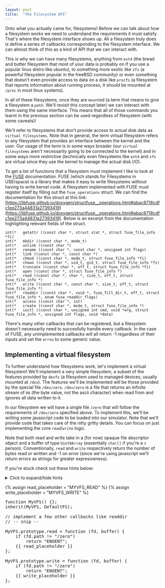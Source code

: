 ```yaml
---
layout: post
title:  "The Filesystem API"
---
```


Onto what you actually came for, filesystems!
Before we can talk about how a filesystem works we need to understand the requirements it must satisfy.
That's where the filesystem interface shows up.
All a filesystem truly does is define a series of callbacks corresponding to the filesystem interface.
We can almost think of this as a kind of API that we can interact with.

This is why we can have many filesystems, anything from `ext4` (the bread and butter filesystem that most of your data is probably on if you use a popular linux distro like ubuntu),
to something more exotic like `zfs` (a powerful filesystem popular in the freeBSD community) or even something that doesn't even provide access to data on a disk
like `procfs` (a filesystem that reports information about running process, it should be mounted at `/proc` in most linux systems).

In all of these filesystems, once they are `mount`ed (a term that means to give a filesystem a `path`. We'll revisit this concept later) we can interact with them using the same interface.
This means that all of those commands you learnt in the previous section can be used regardless of filesystem (with some caveats)!

We'll refer to filesystems that don't provide access to actual disk data as `virtual filesystems`.
Note that in general, the term virtual filesystem refers to any filesystem that provides an interface between the kernel and the user.
Our usage of the term is in some ways broader (our `virtual filesystems` aren't necessarily going to be connected to the kernel)
and in some ways more restrictive (technically even filesystems like `ext4` and `zfs` are virtual since they use the kernel to manage the actual disk I/O).

To get a list of functions that a filesystem must implement I like to look at the [FUSE](https://libfuse.github.io) documentation.
FUSE (which stands for Filesystems in USErspace) is a library that makes it easy to write filesystems without having to write kernel code.
A filesystem implemented with FUSE must register itself by filling out the `fuse_operations` struct.
We can find the documentation for this struct at this link: [https://libfuse.github.io/doxygen/structfuse__operations.html#abac8718cdfc1ee273a44831a27393419](https://libfuse.github.io/doxygen/structfuse__operations.html#abac8718cdfc1ee273a44831a27393419).
Below is an excerpt from the documentation highlighting relevant fields of the struct.

```
int(* 	getattr )(const char *, struct stat *, struct fuse_file_info *fi)
int(* 	mkdir )(const char *, mode_t)
int(* 	unlink )(const char *)
int(* 	rename )(const char *, const char *, unsigned int flags)
int(* 	link )(const char *, const char *)
int(* 	chmod )(const char *, mode_t, struct fuse_file_info *fi)
int(* 	chown )(const char *, uid_t, gid_t, struct fuse_file_info *fi)
int(* 	truncate )(const char *, off_t, struct fuse_file_info *fi)
int(* 	open )(const char *, struct fuse_file_info *)
int(* 	read )(const char *, char *, size_t, off_t, struct fuse_file_info *)
int(* 	write )(const char *, const char *, size_t, off_t, struct fuse_file_info *)
int(* 	readdir )(const char *, void *, fuse_fill_dir_t, off_t, struct fuse_file_info *, enum fuse_readdir_flags)
int(* 	access )(const char *, int)
int(* 	create )(const char *, mode_t, struct fuse_file_info *)
int(* 	ioctl )(const char *, unsigned int cmd, void *arg, struct fuse_file_info *, unsigned int flags, void *data)
```

There's many other callbacks that can be registered, but a filesystem doesn't necessarily need to succesfully handle every callback.
In the case of FUSE, any unimplemented callbacks will all return -1 regardless of their inputs and set the `errno` to some generic value.

## Implementing a virtual filesystem

To further understand how filesystems work, let's implement a virtual filesystem!
We'll implement a very simple filesystem, a subset of the features provided by `devfs` (a filesystem used to managed devices, usually mounted at `/dev`).
The features we'll be implemented will be those provided by the special file `/dev/zero`.
`/dev/zero` is a file that returns an infinite stream of `0`s (the byte value, not the ascii character) when read from and ignores all data written to it.

In our filesystem we will have a single file `/zero` that will follow the requirements of `/dev/zero` specified above.
To implement this, we'll be writing some javascript code to be loaded into our simulator.
Note that we'll provide code that takes care of the nitty gritty details.
You can focus on just implementing the core `read`/`write` logic.

Note that both read and write take in a (for now) opaque file descriptor object and a buffer of type `Uint8Array` (essentially `char[]` if you're a `c` person).
Conventionally, `read` and `write` respectively return the number of bytes read or written and -1 on error (since we're using javascript we'll return errors as strings for greater expresiveness).

If you're stuck check out these hints below:

<details><summary> Click to expand/hide hints</summary>
<div markdown="1">
+ when someone tries to write to the file we'll return the size of the buffer (try the `.length` property) to indicate that we successfully _consumed_ the data.
+ when someone tries to read to the file we'll zero out the contents of the buffer (try the `.fill` method).

<details> <summary> Still stuck? Click here to show the solution. </summary>
<pre id="myvfs_soln"> </pre>
</details>
</div>
</details>

{% assign read_placeholder = "MYVFS_READ" %}
{% assign write_placeholder = "MYVFS_WRITE" %}

<pre id="myvfs_code">
function MyVFS() {};
inherit(MyVFS, DefaultFS);

// implement a few other callbacks like readdir
// -- snip --

MyVFS.prototype.read = function (fd, buffer) {
    if (fd.path != "/zero")
        return "ENOENT";
    {{ read_placeholder }}
};

MyVFS.prototype.write = function (fd, buffer) {
    if (fd.path != "/zero")
        return "ENOENT";
    {{ write_placeholder }}
};
</pre>

<script>
window.onload = function () {
    var q_container = document.getElementById('myvfs_code');
    var orig_code = q_container.textContent;
    var question_code = orig_code.replace(
        "{{ read_placeholder }}", "<textarea id='{{ read_placeholder }}'></textarea>");
    question_code = question_code.replace(
        "{{ write_placeholder }}", "<textarea id='{{ write_placeholder }}'></textarea>");
    q_container.innerHTML = question_code;

    var s_container = document.getElementById('myvfs_soln');
    var solution_code = orig_code.replace(
        "{{ read_placeholder }}", "buffer.fill(0);\n    return buffer.length;");
    solution_code = solution_code.replace(
        "{{ write_placeholder }}", "return buffer.length;");
    s_container.innerHTML = solution_code;

};
</script>
